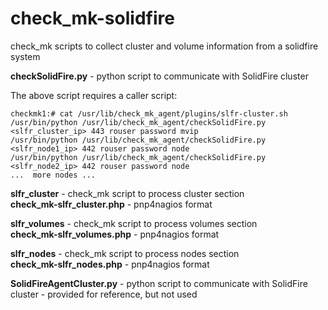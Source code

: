 # check_mk-solidfire
check_mk scripts to collect cluster and volume information from a solidfire system

<b>checkSolidFire.py</b> - python script to communicate with SolidFire cluster

The above script requires a caller script:
```
checkmk1:# cat /usr/lib/check_mk_agent/plugins/slfr-cluster.sh
/usr/bin/python /usr/lib/check_mk_agent/checkSolidFire.py <slfr_cluster_ip> 443 rouser password mvip
/usr/bin/python /usr/lib/check_mk_agent/checkSolidFire.py <slfr_node1_ip> 442 rouser password node
/usr/bin/python /usr/lib/check_mk_agent/checkSolidFire.py <slfr_node2_ip> 442 rouser password node
...  more nodes ...

```

<b>slfr_cluster</b> - check_mk script to process cluster section<br>
<b>check_mk-slfr_cluster.php</b> - pnp4nagios format

<b>slfr_volumes</b> - check_mk script to process volumes section<br>
<b>check_mk-slfr_volumes.php</b> - pnp4nagios format

<b>slfr_nodes</b> - check_mk script to process nodes section<br>
<b>check_mk-slfr_nodes.php</b> - pnp4nagios format

<b>SolidFireAgentCluster.py</b> - python script to communicate with SolidFire cluster - provided for reference, but not used

